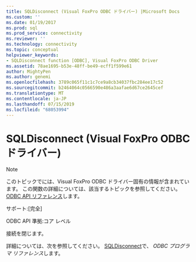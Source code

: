 ```yaml
---
title: SQLDisconnect (Visual FoxPro ODBC ドライバー) |Microsoft Docs
ms.custom: ''
ms.date: 01/19/2017
ms.prod: sql
ms.prod_service: connectivity
ms.reviewer: ''
ms.technology: connectivity
ms.topic: conceptual
helpviewer_keywords:
- SQLDisconnect function [ODBC], Visual FoxPro ODBC Driver
ms.assetid: 78ae1695-b53e-48ff-be49-ecff1f599e61
author: MightyPen
ms.author: genemi
ms.openlocfilehash: 3789c065f11c1c7ce9a8cb34037fbc284ee17c52
ms.sourcegitcommit: b2464064c0566590e486a3aafae6d67ce2645cef
ms.translationtype: MT
ms.contentlocale: ja-JP
ms.lasthandoff: 07/15/2019
ms.locfileid: "68053994"
---
```

# <a name="sqldisconnect-visual-foxpro-odbc-driver"></a>SQLDisconnect (Visual FoxPro ODBC ドライバー)
> [!NOTE]  
>  このトピックでには、Visual FoxPro ODBC ドライバー固有の情報が含まれています。 この関数の詳細については、該当するトピックを参照してください。 [ODBC API リファレンス](../../odbc/reference/syntax/odbc-api-reference.md)します。  
  
 サポート:[完全]  
  
 ODBC API 準拠:コア レベル  
  
 接続を閉じます。  
  
 詳細については、次を参照してください。 [SQLDisconnect](../../odbc/reference/syntax/sqldisconnect-function.md)で、 *ODBC プログラマ リファレンス*します。
